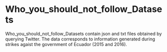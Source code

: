 # Who_you_should_not_follow_Datasets
Who_you_should_not_follow_Datasets contain json and txt files obtained by querying Twitter. The data corresponds to  information generated during strikes agaist the government of Ecuador (2015 and 2016).
